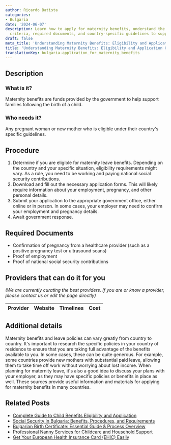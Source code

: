 ```yaml
---
author: Ricardo Batista
categories:
- Bulgaria
date: '2024-06-07'
description: Learn how to apply for maternity benefits, understand the eligibility
  criteria, required documents, and country-specific guidelines to support new mothers.
draft: false
meta_title: 'Understanding Maternity Benefits: Eligibility and Application Guide'
title: 'Understanding Maternity Benefits: Eligibility and Application Guide'
translationKey: bulgaria-application_for_maternity_benefits
---
```


## Description
### What is it?
Maternity benefits are funds provided by the government to help support families following the birth of a child. 

### Who needs it?
Any pregnant woman or new mother who is eligible under their country's specific guidelines. 

## Procedure
1. Determine if you are eligible for maternity leave benefits. Depending on the country and your specific situation, eligibility requirements might vary. As a rule, you need to be working and paying national social security contributions.
2. Download and fill out the necessary application forms. This will likely require information about your employment, pregnancy, and other personal details.
3. Submit your application to the appropriate government office, either online or in person. In some cases, your employer may need to confirm your employment and pregnancy details.
4. Await government response.

## Required Documents
- Confirmation of pregnancy from a healthcare provider (such as a positive pregnancy test or ultrasound scans)
- Proof of employment
- Proof of national social security contributions

## Providers that can do it for you

_(We are currently curating the best providers. If you are or know a provider, please contact us or edit the page directly)_

| Provider        |     Website     |     Timelines    |       Cost      |
| :-------------: | :-------------: |  :-------------: | :-------------: |

## Additional details
Maternity benefits and leave policies can vary greatly from country to country. It's important to research the specific policies in your country of residence to ensure that you are taking full advantage of the benefits available to you. In some cases, these can be quite generous. For example, some countries provide new mothers with substantial paid leave, allowing them to take time off work without worrying about lost income. When planning for maternity leave, it's also a good idea to discuss your plans with your employer, as they may have specific policies or benefits in place as well. These sources provide useful information and materials for applying for maternity benefits in many countries.
## Related Posts

- [Complete Guide to Child Benefits Eligibility and Application](https://tramitit.com/guides/bulgaria/application_for_child_benefits/)
- [Social Security in Bulgaria: Benefits, Procedures, and Requirements](https://tramitit.com/guides/bulgaria/application_for_social_security/)
- [Bulgarian Birth Certificate: Essential Guide & Process Overview](https://tramitit.com/guides/bulgaria/issuance_of_a_birth_certificate/)
- [Professional Nanny Services for Childcare and Household Support](https://tramitit.com/guides/bulgaria/application_for_nanny_services/)
- [Get Your European Health Insurance Card (EHIC) Easily](https://tramitit.com/guides/bulgaria/issuance_of_a_european_health_insurance_card/)